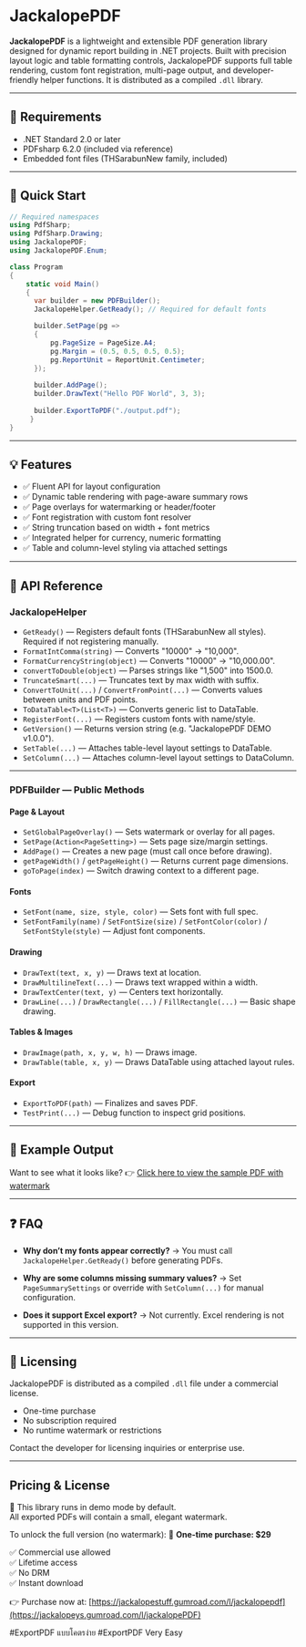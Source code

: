 # JackalopePDF

**JackalopePDF** is a lightweight and extensible PDF generation library designed for dynamic report building in .NET projects. Built with precision layout logic and table formatting controls, JackalopePDF supports full table rendering, custom font registration, multi-page output, and developer-friendly helper functions. It is distributed as a compiled `.dll` library.

---

## 🔧 Requirements

* .NET Standard 2.0 or later
* PDFsharp 6.2.0 (included via reference)
* Embedded font files (THSarabunNew family, included)

---

## 🚀 Quick Start

```csharp
// Required namespaces
using PdfSharp;
using PdfSharp.Drawing;
using JackalopePDF;
using JackalopePDF.Enum;

class Program
{
    static void Main()
    {
      var builder = new PDFBuilder();
      JackalopeHelper.GetReady(); // Required for default fonts

      builder.SetPage(pg =>
      {
          pg.PageSize = PageSize.A4;
          pg.Margin = (0.5, 0.5, 0.5, 0.5);
          pg.ReportUnit = ReportUnit.Centimeter;
      });
      
      builder.AddPage();
      builder.DrawText("Hello PDF World", 3, 3);
      
      builder.ExportToPDF("./output.pdf");
     }
}
```

---

## 💡 Features

* ✅ Fluent API for layout configuration
* ✅ Dynamic table rendering with page-aware summary rows
* ✅ Page overlays for watermarking or header/footer
* ✅ Font registration with custom font resolver
* ✅ String truncation based on width + font metrics
* ✅ Integrated helper for currency, numeric formatting
* ✅ Table and column-level styling via attached settings

---

## 📘 API Reference

### JackalopeHelper

* `GetReady()` — Registers default fonts (THSarabunNew all styles). Required if not registering manually.
* `FormatIntComma(string)` — Converts "10000" → "10,000".
* `FormatCurrencyString(object)` — Converts "10000" → "10,000.00".
* `convertToDouble(object)` — Parses strings like "1,500" into 1500.0.
* `TruncateSmart(...)` — Truncates text by max width with suffix.
* `ConvertToUnit(...)` / `ConvertFromPoint(...)` — Converts values between units and PDF points.
* `ToDataTable<T>(List<T>)` — Converts generic list to DataTable.
* `RegisterFont(...)` — Registers custom fonts with name/style.
* `GetVersion()` — Returns version string (e.g. "JackalopePDF DEMO v1.0.0").
* `SetTable(...)` — Attaches table-level layout settings to DataTable.
* `SetColumn(...)` — Attaches column-level layout settings to DataColumn.

---

### PDFBuilder — Public Methods

#### Page & Layout

* `SetGlobalPageOverlay()` — Sets watermark or overlay for all pages.
* `SetPage(Action<PageSetting>)` — Sets page size/margin settings.
* `AddPage()` — Creates a new page (must call once before drawing).
* `getPageWidth()` / `getPageHeight()` — Returns current page dimensions.
* `goToPage(index)` — Switch drawing context to a different page.

#### Fonts

* `SetFont(name, size, style, color)` — Sets font with full spec.
* `SetFontFamily(name)` / `SetFontSize(size)` / `SetFontColor(color)` / `SetFontStyle(style)` — Adjust font components.

#### Drawing

* `DrawText(text, x, y)` — Draws text at location.
* `DrawMultilineText(...)` — Draws text wrapped within a width.
* `DrawTextCenter(text, y)` — Centers text horizontally.
* `DrawLine(...)` / `DrawRectangle(...)` / `FillRectangle(...)` — Basic shape drawing.

#### Tables & Images

* `DrawImage(path, x, y, w, h)` — Draws image.
* `DrawTable(table, x, y)` — Draws DataTable using attached layout rules.

#### Export

* `ExportToPDF(path)` — Finalizes and saves PDF.
* `TestPrint(...)` — Debug function to inspect grid positions.

---

## 🧪 Example Output

Want to see what it looks like?
👉 [Click here to view the sample PDF with watermark](JackalopeReport.pdf)

---

## ❓ FAQ

* **Why don’t my fonts appear correctly?**
  → You must call `JackalopeHelper.GetReady()` before generating PDFs.

* **Why are some columns missing summary values?**
  → Set `PageSummarySettings` or override with `SetColumn(...)` for manual configuration.

* **Does it support Excel export?**
  → Not currently. Excel rendering is not supported in this version.

---

## 🪪 Licensing

JackalopePDF is distributed as a compiled `.dll` file under a commercial license.

* One-time purchase
* No subscription required
* No runtime watermark or restrictions

Contact the developer for licensing inquiries or enterprise use.

---

## Pricing & License

🧪 This library runs in demo mode by default.  
All exported PDFs will contain a small, elegant watermark.

To unlock the full version (no watermark):
🎯 **One-time purchase: $29**

✅ Commercial use allowed  
✅ Lifetime access  
✅ No DRM  
✅ Instant download

👉 Purchase now at: [https://jackalopestuff.gumroad.com/l/jackalopepdf](https://jackalopeys.gumroad.com/l/jackalopePDF)

#ExportPDF แบบโคตรง่าย
#ExportPDF Very Easy
